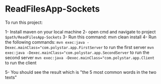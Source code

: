 # ReadFilesApp-Sockets

To run this project: 

1- Install maven on your local machine
2- open cmd and navigate to project `$path/ReadFilesApp-Sockets`
3- Run this command: mvn clean install
4- Run the following commands: 
  `mvn exec:java -Dexec.mainClass="com.polystar.app.FirstServer` to run the first server
  `mvn exec:java -Dexec.mainClass="com.polystar.app.SecondServer` to run the second server
  `mvn exec:java -Dexec.mainClass="com.polystar.app.Client` to run the client
  
5- You should see the result which is "the 5 most common words in the two texts"
